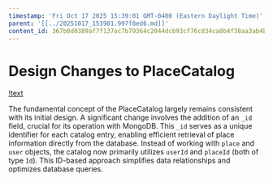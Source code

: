 ```yaml
---
timestamp: 'Fri Oct 17 2025 15:39:01 GMT-0400 (Eastern Daylight Time)'
parent: '[[../20251017_153901.997f8ed6.md]]'
content_id: 367b0d0389af7f137ac7b79364c2044dcb93cf76c834ca0b4f38aa3ab4b1262d
---
```


# Design Changes to PlaceCatalog

[!text](PlaceCatalog.md)

The fundamental concept of the PlaceCatalog largely remains consistent with its initial design. A significant change involves the addition of an `_id` field, crucial for its operation with MongoDB. This `_id` serves as a unique identifier for each catalog entry, enabling efficient retrieval of place information directly from the database. Instead of working with `place` and `user` objects, the catalog now primarily utilizes `userId` and `placeId` (both of type `Id`). This ID-based approach simplifies data relationships and optimizes database queries.
